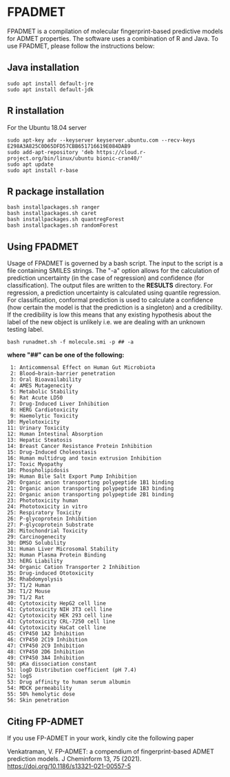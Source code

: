 # FPADMET

FPADMET is a compilation of molecular fingerprint-based predictive models for ADMET properties. The software uses a combination of R and Java. To use FPADMET, please follow the instructions below:

## Java installation
```
sudo apt install default-jre
sudo apt install default-jdk
```
## R installation
For the Ubuntu 18.04 server
```
sudo apt-key adv --keyserver keyserver.ubuntu.com --recv-keys E298A3A825C0D65DFD57CBB651716619E084DAB9
sudo add-apt-repository 'deb https://cloud.r-project.org/bin/linux/ubuntu bionic-cran40/'
sudo apt update
sudo apt install r-base
```

## R package installation
```
bash installpackages.sh ranger
bash installpackages.sh caret
bash installpackages.sh quantregForest
bash installpackages.sh randomForest
```

## Using FPADMET

Usage of FPADMET is governed by a bash script. The input to the script is a file containing SMILES strings. The "-a" option allows for the calculation of prediction uncertainty (in the case of regression) and confidence (for classification). The output files are written to the **RESULTS** directory. For regression, a prediction uncertainty is calculated using quantile regression. For classification, conformal prediction is used to calculate a confidence (how certain the model is that the prediction is a singleton) and a credibility. If the credibility is low this means that any existing hypothesis about the label of the new object is unlikely i.e. we are dealing with an unknown testing label.
```
bash runadmet.sh -f molecule.smi -p ## -a 
```
**where "##" can be one of the following:**



```
 1: Anticommensal Effect on Human Gut Microbiota
 2: Blood–brain-barrier penetration
 3: Oral Bioavailability
 4: AMES Mutagenecity
 5: Metabolic Stability
 6: Rat Acute LD50
 7: Drug-Induced Liver Inhibition
 8: HERG Cardiotoxicity
 9: Haemolytic Toxicity
10: Myelotoxicity
11: Urinary Toxicity
12: Human Intestinal Absorption
13: Hepatic Steatosis
14: Breast Cancer Resistance Protein Inhibition
15: Drug-Induced Choleostasis
16: Human multidrug and toxin extrusion Inhibition
17: Toxic Myopathy
18: Phospholipidosis
19: Human Bile Salt Export Pump Inhibition
20: Organic anion transporting polypeptide 1B1 binding
21: Organic anion transporting polypeptide 1B3 binding
22: Organic anion transporting polypeptide 2B1 binding
23: Phototoxicity human
24: Phototoxicity in vitro
25: Respiratory Toxicity
26: P-glycoprotein Inhibition
27: P-glycoprotein Substrate
28: Mitochondrial Toxicity
29: Carcinogenecity
30: DMSO Solubility
31: Human Liver Microsomal Stability
32: Human Plasma Protein Binding
33: hERG Liability
34: Organic Cation Transporter 2 Inhibition
35: Drug-induced Ototoxicity
36: Rhabdomyolysis
37: T1/2 Human
38: T1/2 Mouse
39: T1/2 Rat
40: Cytotoxicity HepG2 cell line
41: Cytotoxicity NIH 3T3 cell line
42: Cytotoxicity HEK 293 cell line
43: Cytotoxicity CRL-7250 cell line
44: Cytotoxicity HaCat cell line
45: CYP450 1A2 Inhibition
46: CYP450 2C19 Inhibition
47: CYP450 2C9 Inhibition
48: CYP450 2D6 Inhibition
49: CYP450 3A4 Inhibition
50: pKa dissociation constant
51: logD Distribution coefficient (pH 7.4)
52: logS
53: Drug affinity to human serum albumin
54: MDCK permeability
55: 50% hemolytic dose
56: Skin penetration
```

## Citing FP-ADMET
If you use FP-ADMET in your work, kindly cite the following paper 

Venkatraman, V. FP-ADMET: a compendium of fingerprint-based ADMET prediction models. J Cheminform 13, 75 (2021). https://doi.org/10.1186/s13321-021-00557-5


